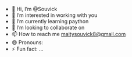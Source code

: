 - 👋 Hi, I’m @Souvick
- 👀 I’m interested in working with you
- 🌱 I’m currently learning paython
- 💞️ I’m looking to collaborate on 
- 📫 How to reach me maitysouvick8@gmail.com
- 😄 Pronouns: 
- ⚡ Fun fact: ...

<!---
Souvick1/Souvick1 is a ✨ special ✨ repository because its `README.md` (this file) appears on your GitHub profile.
You can click the Preview link to take a look at your changes.
--->
